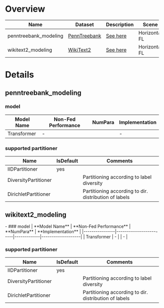 # Overview
| **Name**                | **Dataset**                                              | **Description**                      | **Scene**     | **Download**                                                                                           | **Remark** |
|-------------------------|----------------------------------------------------------|--------------------------------------|---------------|--------------------------------------------------------------------------------------------------------|------------|
| penntreebank_modeling    | [PennTreebank]()                                         | [See here](#penntreebank_modeling)    | Horizontal FL | [Click Here](https://github.com/WwZzz/easyFL/raw/FLGo/resources/benchmark/penntreebank_modeling.zip)    | -          |
| wikitext2_modeling | [WikiText2]() | [See here](#wikitext2_modeling) | Horizontal FL | [Click Here](https://github.com/WwZzz/easyFL/raw/FLGo/resources/benchmark/wikitext2_modeling.zip) |            |

# Details

## **penntreebank_modeling**
<div id="penntreebank_modeling"></div>

### model
| **Model Name** | **Non-Fed Performance** | **NumPara** | **Implementation** |
|----------------|-------------------------|-------------|--------------------|
| Transformer    | -                       |             | -                  |

### supported partitioner
| Name                 | IsDefault | Comments                                               |
|----------------------|-----------|--------------------------------------------------------|
| IIDPartitioner       | yes       |                                                        |
| DiversityPartitioner |           | Partitioning according to label diversity              |
| DirichletPartitioner |           | Partitioning according to dir. distribution of labels  |


## **wikitext2_modeling**
<div id="wikitext2_modeling"></div>
-
### model
| **Model Name** | **Non-Fed Performance** | **NumPara** | **Implementation** |
|----------------|-------------------------|-------------|--------------------|
| Transformer            | -                       |             | -                  |


### supported partitioner
| Name                 | IsDefault | Comments                                               |
|----------------------|-----------|--------------------------------------------------------|
| IIDPartitioner       | yes       |                                                        |
| DiversityPartitioner |           | Partitioning according to label diversity              |
| DirichletPartitioner |           | Partitioning according to dir. distribution of labels  |

